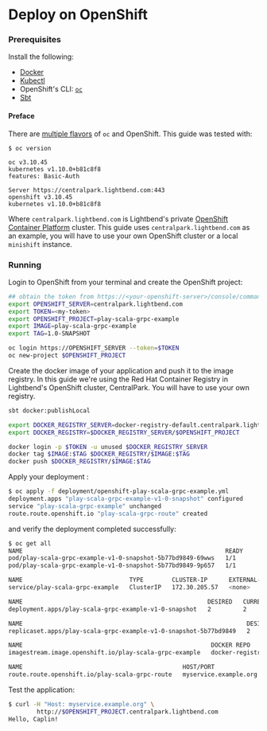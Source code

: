 # Deploy on OpenShift

### Prerequisites

Install the following:

* [Docker](https://docs.docker.com/install/)
* [Kubectl](https://kubernetes.io/docs/tasks/tools/install-kubectl/)
* OpenShift's CLI: [`oc`](https://docs.openshift.com/container-platform/3.10/cli_reference/get_started_cli.html#installing-the-cli)
* [Sbt](https://www.scala-sbt.org/)


#### Preface

There are [multiple flavors](https://www.openshift.com/products?extIdCarryOver=true&sc_cid=701f2000001OH7iAAG) of `oc` and OpenShift. This guide was tested with:

```
$ oc version

oc v3.10.45
kubernetes v1.10.0+b81c8f8
features: Basic-Auth

Server https://centralpark.lightbend.com:443
openshift v3.10.45
kubernetes v1.10.0+b81c8f8
```

Where `centralpark.lightbend.com` is Lightbend's private [OpenShift Container Platform](https://www.openshift.com/products/container-platform/) cluster. This
guide uses `centralpark.lightbend.com` as an example, you will have to use your own OpenShift cluster or a local `minishift` instance. 

### Running

Login to OpenShift from your terminal and create the OpenShift project:

```bash
## obtain the token from https://<your-openshift-server>/console/command-line
export OPENSHIFT_SERVER=centralpark.lightbend.com
export TOKEN=<my-token>
export OPENSHIFT_PROJECT=play-scala-grpc-example
export IMAGE=play-scala-grpc-example
export TAG=1.0-SNAPSHOT

oc login https://OPENSHIFT_SERVER --token=$TOKEN
oc new-project $OPENSHIFT_PROJECT
```

Create the docker image of your application and push it to the image registry. In this guide we're using the Red Hat 
Container Registry in Lightbend's OpenShift cluster, CentralPark. You will have to use your own registry.

```bash
sbt docker:publishLocal

export DOCKER_REGISTRY_SERVER=docker-registry-default.centralpark.lightbend.com
export DOCKER_REGISTRY=$DOCKER_REGISTRY_SERVER/$OPENSHIFT_PROJECT

docker login -p $TOKEN -u unused $DOCKER_REGISTRY_SERVER
docker tag $IMAGE:$TAG $DOCKER_REGISTRY/$IMAGE:$TAG
docker push $DOCKER_REGISTRY/$IMAGE:$TAG
```

Apply your deployment : 

```bash
$ oc apply -f deployment/openshift-play-scala-grpc-example.yml
deployment.apps "play-scala-grpc-example-v1-0-snapshot" configured
service "play-scala-grpc-example" unchanged
route.route.openshift.io "play-scala-grpc-route" created
```

and verify the deployment completed successfully:

```bash
$ oc get all 
NAME                                                         READY     STATUS    RESTARTS   AGE
pod/play-scala-grpc-example-v1-0-snapshot-5b77bd9849-69wws   1/1       Running   0          16h
pod/play-scala-grpc-example-v1-0-snapshot-5b77bd9849-9p657   1/1       Running   0          16h

NAME                              TYPE        CLUSTER-IP      EXTERNAL-IP   PORT(S)             AGE
service/play-scala-grpc-example   ClusterIP   172.30.205.57   <none>        9000/TCP,9443/TCP   17h

NAME                                                    DESIRED   CURRENT   UP-TO-DATE   AVAILABLE   AGE
deployment.apps/play-scala-grpc-example-v1-0-snapshot   2         2         2            2           17h

NAME                                                               DESIRED   CURRENT   READY     AGE
replicaset.apps/play-scala-grpc-example-v1-0-snapshot-5b77bd9849   2         2         2         16h

NAME                                                     DOCKER REPO                                                                                         TAGS           UPDATED
imagestream.image.openshift.io/play-scala-grpc-example   docker-registry-default.centralpark.lightbend.com/play-scala-grpc-example/play-scala-grpc-example   1.0-SNAPSHOT   17 hours ago

NAME                                             HOST/PORT               PATH      SERVICES                  PORT      TERMINATION   WILDCARD
route.route.openshift.io/play-scala-grpc-route   myservice.example.org             play-scala-grpc-example   http                    None
```

Test the application:

```bash
$ curl -H "Host: myservice.example.org" \
        http://$OPENSHIFT_PROJECT.centralpark.lightbend.com  
Hello, Caplin!
```

